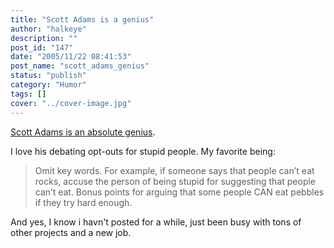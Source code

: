 ```yaml
---
title: "Scott Adams is a genius"
author: "halkeye"
description: ""
post_id: "147"
date: "2005/11/22 08:41:53"
post_name: "scott_adams_genius"
status: "publish"
category: "Humor"
tags: []
cover: "../cover-image.jpg"
---
```


[Scott Adams is an absolute genius](https://dilbertblog.typepad.com/the_dilbert_blog/2005/11/results_of_why_.html).

I love his debating opt-outs for stupid people. My favorite being:



> Omit key words. For example, if someone says that people can’t eat rocks, accuse the person of being stupid for suggesting that people can’t eat. Bonus points for arguing that some people CAN eat pebbles if they try hard enough.



And yes, I know i havn't posted for a while, just been busy with tons of other projects and a new job.

